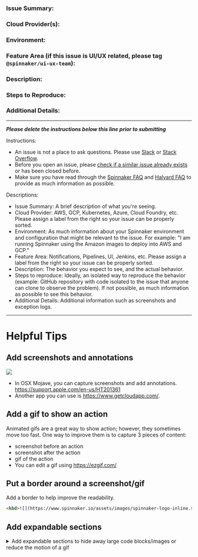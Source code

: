 ### Issue Summary:


### Cloud Provider(s):


### Environment:


### Feature Area (if this issue is UI/UX related, please tag `@spinnaker/ui-ux-team`):


### Description:


### Steps to Reproduce:


### Additional Details:


---

**_Please delete the instructions below this line prior to submitting_**

Instructions:

* An issue is not a place to ask questions. Please use [Slack](http://join.spinnaker.io) or [Stack Overflow](http://stackoverflow.com/questions/tagged/spinnaker). 
* Before you open an issue, please [check if a similar issue already exists](https://github.com/spinnaker/spinnaker/issues) or has been closed before.
* Make sure you have read through the [Spinnaker FAQ](https://www.spinnaker.io/community/faqs/) and [Halyard FAQ](https://www.spinnaker.io/setup/quickstart/faq/) to provide as much information as possible.

Descriptions:

* Issue Summary: A brief description of what you're seeing.
* Cloud Provider: AWS, GCP, Kubernetes, Azure, Cloud Foundry, etc. Please assign a label from the right so your issue can be properly sorted.
* Environment: As much information about your Spinnaker environment and configuration that might be relevant to the issue. For example: "I am running Spinnaker using the Amazon images to deploy into AWS and GCP."
* Feature Area: Notifications, Pipelines, UI, Jenkins, etc. Please assign a label from the right so your issue can be properly sorted.
* Description: The behavior you expect to see, and the actual behavior.
* Steps to reproduce: Ideally, an isolated way to reproduce the behavior (example: GitHub repository with code isolated to the issue that anyone can clone to observe the problem). If not possible, as much information as possible to see this behavior.
* Additional Details: Additional information such as screenshots and exception logs.


---
# Helpful Tips

## Add screenshots and annotations
<kbd>![](https://cl.ly/744faf8f96d7/download/Image%202019-04-08%20at%2012.35.32.png)</kbd>
- In OSX Mojave, you can capture screenshots and add annotations. https://support.apple.com/en-us/HT201361
- Another app you can use is https://www.getcloudapp.com/.

## Add a gif to show an action
Animated gifs are a great way to show action; however, they sometimes move too fast.
One way to improve them is to capture 3 pieces of content:
- screenshot before an action
- screenshot after the action
- gif of the action
- You can edit a gif using https://ezgif.com/

## Put a border around a screenshot/gif
Add a border to help improve the readability.
```html
<kbd>![](https://www.spinnaker.io/assets/images/spinnaker-logo-inline.svg)</kbd>
```

## Add expandable sections
<details>
<summary>Add expandable sections to hide away large code blocks/images or reduce the motion of a gif</summary>

```js
const example = 'spinnaker spinnaker SPINNAKER';
```

<kbd>![](https://www.spinnaker.io/assets/images/spinnaker-logo-inline.svg)</kbd>

<kbd>![](https://cl.ly/90d191c48dab/download/spinnaker-loader.gif)</kbd>
</details>
